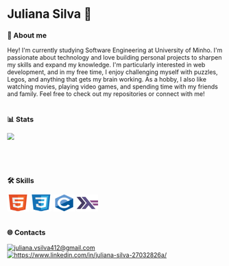# Juliana Silva 👋
### 🩵 About me
Hey! I'm currently studying Software Engineering at University of Minho. I'm passionate about technology and love building personal projects to sharpen my skills and expand my knowledge. I'm particularly interested in web development, and in my free time, I enjoy challenging myself with puzzles, Legos, and anything that gets my brain working. As a hobby, I also like watching movies, playing video games, and spending time with my friends and family. Feel free to check out my repositories or connect with me!

#

### 📊 Stats
<div style="display: flex; flex-direction: column;">
  <div>
    <a href="https://github.com/JulianaSilva8">
      <img src="https://github-readme-stats.vercel.app/api/top-langs/?username=JulianaSilva8&layout=compact&theme=tokyonight&langs_count=16"/>
    </a>
  </div>
  
#

### 🛠️ Skills
  <div>
    <img align="center" alt="Juliana-HTML" height="40" width="50" src="https://github.com/devicons/devicon/blob/master/icons/html5/html5-original.svg">
    <img align="center" alt="Juliana-CSS" height="40" width="50" src="https://github.com/devicons/devicon/blob/master/icons/css3/css3-original.svg">
    <img align="center" alt="Juliana-C" height="40" width="50" src="https://github.com/devicons/devicon/blob/master/icons/c/c-original.svg">
    <img align="center" alt="Juliana-Haskell" height="40" width="50" src="https://github.com/devicons/devicon/blob/master/icons/haskell/haskell-original.svg">
  </div>
</div>

#

### 🌐 Contacts
<div>
    <a href="mailto:juliana.vsilva412@gmail.com" target="_blank">
       <img alt="juliana.vsilva412@gmail.com" title="Email" src="https://img.shields.io/badge/-Gmail-E05D4B?style=for-the-badge&logo=gmail&logoColor=white"/>
    </a> 
    <a href="https://www.linkedin.com/in/juliana-silva-27032826a/" target="_blank">
      <img alt="https://www.linkedin.com/in/juliana-silva-27032826a/" title="LinkedIn" src="https://img.shields.io/badge/-LinkedIn-0077B5?style=for-the-badge&logo=linkdin&logoColor=white"/>
    </a>
</div>
